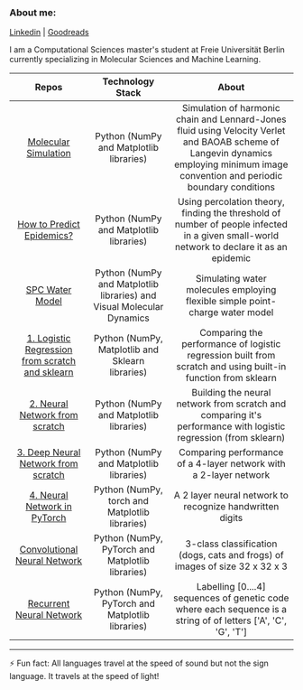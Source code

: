### About me:  

[Linkedin](https://www.linkedin.com/in/puneethkouloorkar/) | [Goodreads](https://www.goodreads.com/puneethkouloorkar)

I am a Computational Sciences master's student at Freie Universität Berlin currently specializing in Molecular Sciences and Machine Learning.

| Repos         | Technology Stack  | About  |
| :-------------: |:-------------:| :-----:|
| [Molecular Simulation](https://github.com/PuneethKouloorkar/Molecular-Simulation)      | Python (NumPy and Matplotlib libraries) | Simulation of harmonic chain and Lennard-Jones fluid using Velocity Verlet and BAOAB scheme of Langevin dynamics employing minimum image convention and periodic boundary conditions  |
| [How to Predict Epidemics?]()      | Python (NumPy and Matplotlib libraries)     |  Using percolation theory, finding the threshold of number of people infected in a given small-world network to declare it as an epidemic |
| [SPC Water Model]() | Python (NumPy and Matplotlib libraries) and Visual Molecular Dynamics      | Simulating water molecules employing flexible simple point-charge water model  |
| [1. Logistic Regression from scratch and sklearn]()| Python (NumPy, Matplotlib and Sklearn libraries)  | Comparing the performance of logistic regression built from scratch and using built-in function from sklearn |
| [2. Neural Network from scratch]()| Python (NumPy and Matplotlib libraries) | Building the neural network from scratch and comparing it's performance with logistic regression (from sklearn)|
| [3. Deep Neural Network from scratch]() | Python (NumPy and Matplotlib libraries) | Comparing performance of a 4-layer network with a 2-layer network|
| [4. Neural Network in PyTorch]() | Python (NumPy, torch and Matplotlib libraries) | A 2 layer neural network to recognize handwritten digits |
| [Convolutional Neural Network]()| Python (NumPy, PyTorch and Matplotlib libraries)      | 3-class classification (dogs, cats and frogs) of images of size 32 x 32 x 3  |
| [Recurrent Neural Network]() | Python (NumPy, PyTorch and Matplotlib libraries)     |  Labelling [0....4] sequences of genetic code where each sequence is a string of of letters ['A', 'C', 'G', 'T'] |
______________________________

⚡ Fun fact: All languages travel at the speed of sound but not the sign language. It travels at the speed of light!  
